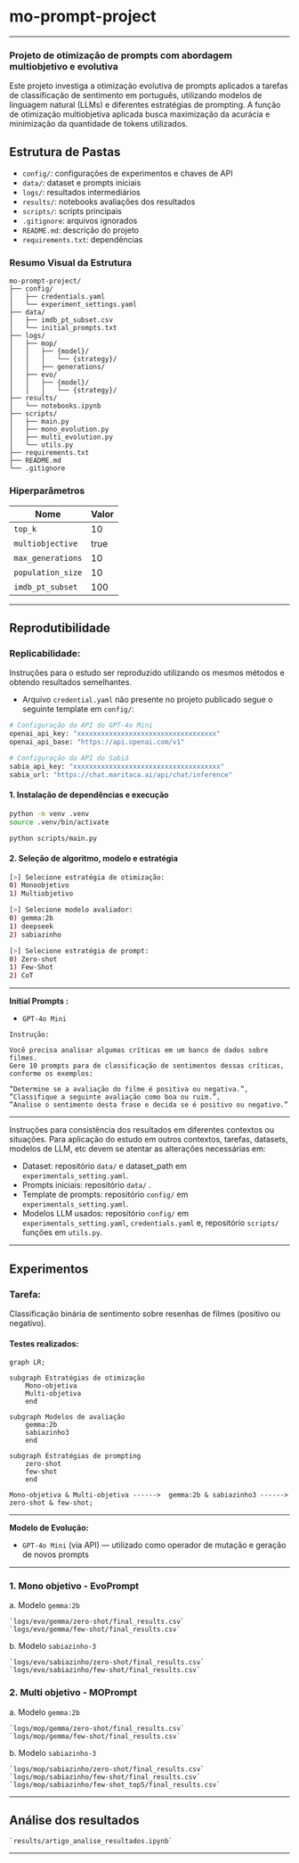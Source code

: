 # mo-prompt-project
---

### Projeto de otimização de prompts com abordagem multiobjetivo e evolutiva

Este projeto investiga a otimização evolutiva de prompts aplicados a tarefas de classificação de sentimento em português, utilizando modelos de linguagem natural (LLMs) e diferentes estratégias de prompting. A função de otimização multiobjetiva aplicada busca maximização da acurácia e minimização da quantidade de tokens utilizados.

## Estrutura de Pastas

- `config/`: configurações de experimentos e chaves de API
- `data/`: dataset e prompts iniciais
- `logs/`: resultados intermediários
- `results/`: notebooks avaliações dos resultados
- `scripts/`: scripts principais
- `.gitignore`: arquivos ignorados
- `README.md`: descrição do projeto
- `requirements.txt`: dependências

### Resumo Visual da Estrutura

```
mo-prompt-project/
├── config/
│   ├── credentials.yaml
│   └── experiment_settings.yaml
├── data/
│   ├── imdb_pt_subset.csv
│   └── initial_prompts.txt
├── logs/
│   ├── mop/
│   │   ├── {model}/
│   │   │   └── {strategy}/
│   │   ├── generations/
│   ├── evo/
│   │   ├── {model}/
│   │   │   └── {strategy}/
├── results/
│   └── notebooks.ipynb
├── scripts/
│   ├── main.py
│   ├── mono_evolution.py
│   ├── multi_evolution.py  
│   └── utils.py
├── requirements.txt
├── README.md
└── .gitignore
```

### Hiperparâmetros


| Nome              | Valor |
|-------------------|-------|
| `top_k`           | 10    |
| `multiobjective`  | true  |
| `max_generations` | 10    |
| `population_size` | 10    |
| `imdb_pt_subset`  | 100   |


---

## Reprodutibilidade

### Replicabilidade:
Instruções para o estudo ser reproduzido utilizando os mesmos métodos e obtendo resultados semelhantes.

* Arquivo `credential.yaml` não presente no projeto publicado segue o seguinte template em `config/`:

```python
# Configuração da API do GPT-4o Mini
openai_api_key: "xxxxxxxxxxxxxxxxxxxxxxxxxxxxxxxxxxx"
openai_api_base: "https://api.openai.com/v1"

# Configuração da API do Sabiá
sabia_api_key: "xxxxxxxxxxxxxxxxxxxxxxxxxxxxxxxxxxxxx"
sabia_url: "https://chat.maritaca.ai/api/chat/inference"
```

#### 1. Instalação de dependências e execução

```bash
python -m venv .venv
source .venv/bin/activate
```

```bash
python scripts/main.py
```

#### 2. Seleção de algoritmo, modelo e estratégia

```bash
[>] Selecione estratégia de otimização: 
0) Monoobjetivo
1) Multiobjetivo

[>] Selecione modelo avaliador:
0) gemma:2b
1) deepseek
2) sabiazinho

[>] Selecione estratégia de prompt:
0) Zero-shot
1) Few-Shot
2) CoT
```
---

**Initial Prompts :**

- `GPT-4o Mini` 

```
Instrução:

Você precisa analisar algumas críticas em um banco de dados sobre filmes.
Gere 10 prompts para de classificação de sentimentos dessas críticas, conforme os exemplos:

”Determine se a avaliação do filme é positiva ou negativa.”,
”Classifique a seguinte avaliação como boa ou ruim.”,
”Analise o sentimento desta frase e decida se é positivo ou negativo.”
```
---

Instruções para consistência dos resultados em diferentes contextos ou situações. Para aplicação do estudo em outros contextos, tarefas, datasets, modelos de LLM, etc devem se atentar as alterações necessárias em:

* Dataset: repositório `data/` e dataset_path em `experimentals_setting.yaml`.
* Prompts iniciais: repositório `data/` .
* Template de prompts: repositório `config/` em `experimentals_setting.yaml`.
* Modelos LLM usados: repositório `config/`  em `experimentals_setting.yaml`, `credentials.yaml` e, repositório `scripts/` funções em `utils.py`.

---

## Experimentos

### Tarefa:

Classificação binária de sentimento sobre resenhas de filmes (positivo ou negativo).

#### Testes realizados:

```mermaid
graph LR;

subgraph Estratégias de otimização
    Mono-objetiva
    Multi-objetiva
    end

subgraph Modelos de avaliação  
    gemma:2b
    sabiazinho3
    end

subgraph Estratégias de prompting
    zero-shot
    few-shot
    end

Mono-objetiva & Multi-objetiva ------>  gemma:2b & sabiazinho3 ------> zero-shot & few-shot; 
```

---

**Modelo de Evolução:**

- `GPT-4o Mini` (via API) — utilizado como operador de mutação e geração de novos prompts

---

### 1. Mono objetivo - EvoPrompt

a. Modelo `gemma:2b`

    `logs/evo/gemma/zero-shot/final_results.csv`
    `logs/evo/gemma/few-shot/final_results.csv`

b. Modelo `sabiazinho-3`

    `logs/evo/sabiazinho/zero-shot/final_results.csv`
    `logs/evo/sabiazinho/few-shot/final_results.csv`

### 2. Multi objetivo - MOPrompt

a. Modelo `gemma:2b`

    `logs/mop/gemma/zero-shot/final_results.csv`
    `logs/mop/gemma/few-shot/final_results.csv`

b. Modelo `sabiazinho-3`

    `logs/mop/sabiazinho/zero-shot/final_results.csv`
    `logs/mop/sabiazinho/few-shot/final_results.csv`
    `logs/mop/sabiazinho/few-shot_top5/final_results.csv`

---

## Análise dos resultados

    `results/artigo_analise_resultados.ipynb`

---